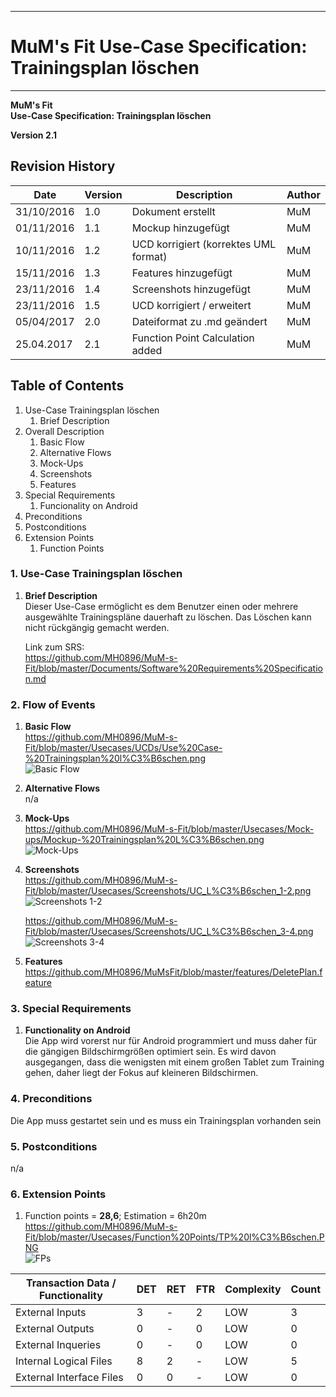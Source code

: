 -------------
# MuM's Fit Use-Case Specification: Trainingsplan löschen #
-------------
**MuM's Fit**  
**Use-Case Specification: Trainingsplan löschen**

**Version 2.1**

## Revision History ##
|Date|Version|Description|Author|
|----|----|----|----|
|31/10/2016|1.0|Dokument erstellt|MuM|
|01/11/2016|1.1|Mockup hinzugefügt|MuM|
|10/11/2016|1.2|UCD korrigiert (korrektes UML format)|MuM|
|15/11/2016|1.3|Features hinzugefügt|MuM|
|23/11/2016|1.4|Screenshots hinzugefügt|MuM|
|23/11/2016|1.5|UCD korrigiert / erweitert|MuM|
|05/04/2017|2.0|Dateiformat zu .md geändert|MuM|
|25.04.2017|2.1|Function Point Calculation added|MuM|

## Table of Contents ##
1. Use-Case Trainingsplan löschen
	1. Brief Description
2. Overall Description
	1. Basic Flow
	2. Alternative Flows
	3. Mock-Ups
	4. Screenshots
	5. Features
3. Special Requirements
	1. Funcionality on Android
4. Preconditions
5. Postconditions
6. Extension Points
	1. Function Points

### 1. Use-Case Trainingsplan löschen ###
1. **Brief Description**  
Dieser Use-Case ermöglicht es dem Benutzer einen oder mehrere ausgewählte Trainingspläne dauerhaft zu löschen. Das Löschen kann nicht rückgängig gemacht werden. 

	Link zum SRS:   
	<a href="https://github.com/MH0896/MuM-s-Fit/blob/master/Documents/Software%20Requirements%20Specification.md">https://github.com/MH0896/MuM-s-Fit/blob/master/Documents/Software%20Requirements%20Specification.md</a>

### 2. Flow of Events ###
1. **Basic Flow**  
<a href="https://github.com/MH0896/MuM-s-Fit/blob/master/Usecases/UCDs/Use%20Case-%20Trainingsplan%20l%C3%B6schen.png">https://github.com/MH0896/MuM-s-Fit/blob/master/Usecases/UCDs/Use%20Case-%20Trainingsplan%20l%C3%B6schen.png</a>  
![Basic Flow](https://github.com/MH0896/MuM-s-Fit/blob/master/Usecases/UCDs/Use%20Case-%20Trainingsplan%20l%C3%B6schen.png "Basic Flow")
2. **Alternative Flows**  
n/a
3. **Mock-Ups**  
<a href="https://github.com/MH0896/MuM-s-Fit/blob/master/Usecases/Mock-ups/Mockup-%20Trainingsplan%20L%C3%B6schen.png">https://github.com/MH0896/MuM-s-Fit/blob/master/Usecases/Mock-ups/Mockup-%20Trainingsplan%20L%C3%B6schen.png</a>  
![Mock-Ups](https://github.com/MH0896/MuM-s-Fit/blob/master/Usecases/Mock-ups/Mockup-%20Trainingsplan%20L%C3%B6schen.png "Mock-Ups")
4. **Screenshots**  
<a href="https://github.com/MH0896/MuM-s-Fit/blob/master/Usecases/Screenshots/UC_L%C3%B6schen_1-2.png">https://github.com/MH0896/MuM-s-Fit/blob/master/Usecases/Screenshots/UC_L%C3%B6schen_1-2.png</a>  
![Screenshots 1-2](https://github.com/MH0896/MuM-s-Fit/blob/master/Usecases/Screenshots/UC_L%C3%B6schen_1-2.png "Screenshots 1-2")

	<a href="https://github.com/MH0896/MuM-s-Fit/blob/master/Usecases/Screenshots/UC_L%C3%B6schen_3-4.png">https://github.com/MH0896/MuM-s-Fit/blob/master/Usecases/Screenshots/UC_L%C3%B6schen_3-4.png</a>  
	![Screenshots 3-4](https://github.com/MH0896/MuM-s-Fit/blob/master/Usecases/Screenshots/UC_L%C3%B6schen_3-4.png "Screenshots 3-4")
5. **Features**  
<a href="https://github.com/MH0896/MuMsFit/blob/master/features/DeletePlan.feature">https://github.com/MH0896/MuMsFit/blob/master/features/DeletePlan.feature</a>

### 3. Special Requirements ###
1. **Functionality on Android**  
Die App wird vorerst nur für Android programmiert und muss daher für die gängigen Bildschirmgrößen optimiert sein. Es wird davon ausgegangen, dass die wenigsten mit einem großen Tablet zum Training gehen, daher liegt der Fokus auf kleineren Bildschirmen.

### 4. Preconditions ###
Die App muss gestartet sein und es muss ein Trainingsplan vorhanden sein

### 5. Postconditions ###
n/a

### 6. Extension Points ###
1. Function points = **28,6**; Estimation = 6h20m  
<a href="https://github.com/MH0896/MuM-s-Fit/blob/master/Usecases/Function%20Points/TP%20l%C3%B6schen.PNG">https://github.com/MH0896/MuM-s-Fit/blob/master/Usecases/Function%20Points/TP%20l%C3%B6schen.PNG</a>  
![FPs](https://github.com/MH0896/MuM-s-Fit/blob/master/Usecases/Function%20Points/TP%20l%C3%B6schen.PNG "FPs")  

|Transaction Data / Functionality|DET|RET|FTR|Complexity|Count|
|----|----|----|----|----|----|
|External Inputs|3|-|2|LOW|3|
|External Outputs|0|-|0|LOW|0|
|External Inqueries|0|-|0|LOW|0|
|Internal Logical Files|8|2|-|LOW|5|
|External Interface Files|0|0|-|LOW|0|
  